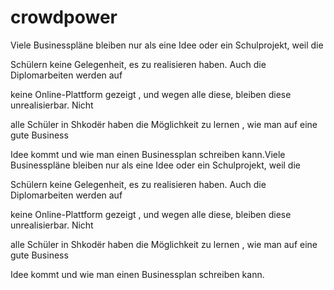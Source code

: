 # crowdpower
Viele Businesspläne bleiben nur als eine Idee oder ein Schulprojekt, weil die

Schülern keine Gelegenheit, es zu realisieren haben. Auch die Diplomarbeiten werden auf

keine Online-Plattform gezeigt , und wegen alle diese, bleiben diese unrealisierbar. Nicht

alle Schüler in Shkodër haben die Möglichkeit zu lernen , wie man auf eine gute Business

Idee kommt und wie man einen Businessplan schreiben kann.Viele Businesspläne bleiben nur als eine Idee oder ein Schulprojekt, weil die

Schülern keine Gelegenheit, es zu realisieren haben. Auch die Diplomarbeiten werden auf

keine Online-Plattform gezeigt , und wegen alle diese, bleiben diese unrealisierbar. Nicht

alle Schüler in Shkodër haben die Möglichkeit zu lernen , wie man auf eine gute Business

Idee kommt und wie man einen Businessplan schreiben kann.
